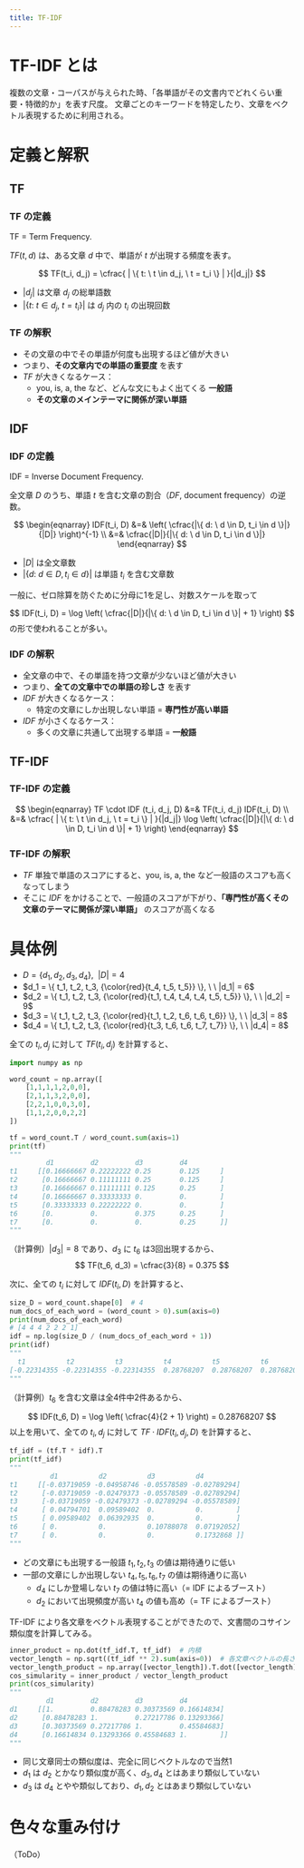```yaml
---
title: TF-IDF
---
```


# TF-IDF とは

複数の文章・コーパスが与えられた時、「各単語がその文書内でどれくらい重要・特徴的か」を表す尺度。
文章ごとのキーワードを特定したり、文章をベクトル表現するために利用される。

# 定義と解釈

## TF

### TF の定義

TF = Term Frequency.

$TF(t, d)$ は、ある文章 $d$ 中で、単語が $t$ が出現する頻度を表す。

$$
TF(t_i, d_j) = \cfrac{ | \{ t: \ t \in d_j, \ t = t_i \} | }{|d_j|}
$$

- $|d_j|$ は文章 $d_j$ の総単語数
- $|\{ t: \ t \in d_j, \ t = t_i \}|$ は $d_j$ 内の $t_i$ の出現回数

### TF の解釈

- その文章の中でその単語が何度も出現するほど値が大きい
- つまり、**その文章内での単語の重要度** を表す
- $TF$ が大きくなるケース：
	- you, is, a, the など、どんな文にもよく出てくる **一般語**
	- **その文章のメインテーマに関係が深い単語**

## IDF

### IDF の定義

IDF = Inverse Document Frequency.

全文章 $D$ のうち、単語 $t$ を含む文章の割合（$DF$, document frequency）の逆数。

$$
\begin{eqnarray}
  IDF(t_i, D) &=& \left( \cfrac{|\{ d: \ d \in D, t_i \in d \}|}{|D|} \right)^{-1}
  \\
  &=& \cfrac{|D|}{|\{ d: \ d \in D, t_i \in d \}|}
\end{eqnarray}
$$
- $|D|$ は全文章数
- $|\{ d: \ d \in D, t_i \in d \}|$ は単語 $t_i$ を含む文章数

一般に、ゼロ除算を防ぐために分母に1を足し、対数スケールを取って

$$
IDF(t_i, D) = \log \left( \cfrac{|D|}{|\{ d: \ d \in D, t_i \in d \}| + 1} \right)
$$
の形で使われることが多い。

### IDF の解釈

- 全文章の中で、その単語を持つ文章が少ないほど値が大きい
- つまり、**全ての文章中での単語の珍しさ** を表す
- $IDF$ が大きくなるケース：
	- 特定の文章にしか出現しない単語 = **専門性が高い単語**
- $IDF$ が小さくなるケース：
	- 多くの文章に共通して出現する単語 = **一般語**

## TF-IDF

### TF-IDF の定義

$$
\begin{eqnarray}
  TF \cdot IDF (t_i, d_j, D) &=& TF(t_i, d_j) IDF(t_i, D)
  \\
  &=& \cfrac{ | \{ t: \ t \in d_j, \ t = t_i \} | }{|d_j|}
  \log \left( \cfrac{|D|}{|\{ d: \ d \in D, t_i \in d \}| + 1} \right)
\end{eqnarray}
$$

### TF-IDF の解釈

- $TF$ 単独で単語のスコアにすると、you, is, a, the など一般語のスコアも高くなってしまう
- そこに $IDF$ をかけることで、一般語のスコアが下がり、**「専門性が高くその文章のテーマに関係が深い単語」** のスコアが高くなる


# 具体例

- $D=\{d_1,d_2,d_3,d_4\}, \ \ |D| = 4$
- $d_1 = \{ t_1, t_2, t_3, {\color{red}{t_4, t_5, t_5}} \}, \ \ |d_1| = 6$
- $d_2 = \{ t_1, t_2, t_3, {\color{red}{t_1, t_4, t_4, t_4, t_5, t_5}} \}, \ \ |d_2| = 9$
- $d_3 = \{ t_1, t_2, t_3, {\color{red}{t_1, t_2, t_6, t_6, t_6}} \}, \ \ |d_3| = 8$
- $d_4 = \{ t_1, t_2, t_3, {\color{red}{t_3, t_6, t_6, t_7, t_7}} \}, \ \ |d_4| = 8$

全ての $t_i, d_j$ に対して $TF(t_i, d_j)$ を計算すると、

```python
import numpy as np

word_count = np.array([
    [1,1,1,1,2,0,0],
    [2,1,1,3,2,0,0],
    [2,2,1,0,0,3,0],
    [1,1,2,0,0,2,2]
])

tf = word_count.T / word_count.sum(axis=1)
print(tf)
"""
         d1         d2         d3         d4
t1     [[0.16666667 0.22222222 0.25       0.125     ]
t2      [0.16666667 0.11111111 0.25       0.125     ]
t3      [0.16666667 0.11111111 0.125      0.25      ]
t4      [0.16666667 0.33333333 0.         0.        ]
t5      [0.33333333 0.22222222 0.         0.        ]
t6      [0.         0.         0.375      0.25      ]
t7      [0.         0.         0.         0.25      ]]
"""
```

（計算例）$|d_3| = 8$ であり、$d_3$ に $t_6$ は3回出現するから、
$$
TF(t_6, d_3) = \cfrac{3}{8} = 0.375
$$

次に、全ての $t_i$ に対して $IDF(t_i, D)$ を計算すると、

```python
size_D = word_count.shape[0]  # 4
num_docs_of_each_word = (word_count > 0).sum(axis=0)
print(num_docs_of_each_word)
# [4 4 4 2 2 2 1]
idf = np.log(size_D / (num_docs_of_each_word + 1))
print(idf)
"""
  t1          t2          t3          t4          t5          t6          t7
[-0.22314355 -0.22314355 -0.22314355  0.28768207  0.28768207  0.28768207  0.69314718]
"""
```

（計算例）$t_6$ を含む文章は全4件中2件あるから、

$$
IDF(t_6, D) = \log \left( \cfrac{4}{2 + 1} \right) = 0.28768207
$$
以上を用いて、全ての $t_i, d_j$ に対して $TF \cdot IDF (t_i, d_j, D)$ を計算すると、

```python
tf_idf = (tf.T * idf).T
print(tf_idf)
"""
          d1          d2          d3          d4
t1     [[-0.03719059 -0.04958746 -0.05578589 -0.02789294]
t2      [-0.03719059 -0.02479373 -0.05578589 -0.02789294]
t3      [-0.03719059 -0.02479373 -0.02789294 -0.05578589]
t4      [ 0.04794701  0.09589402  0.          0.        ]
t5      [ 0.09589402  0.06392935  0.          0.        ]
t6      [ 0.          0.          0.10788078  0.07192052]
t7      [ 0.          0.          0.          0.1732868 ]]
"""
```

- どの文章にも出現する一般語 $t_1, t_2, t_3$ の値は期待通りに低い
- 一部の文章にしか出現しない $t_4, t_5, t_6, t_7$ の値は期待通りに高い
	- $d_4$ にしか登場しない $t_7$ の値は特に高い（= IDF によるブースト）
	- $d_2$ において出現頻度が高い $t_4$ の値も高め（= TF によるブースト）

TF-IDF により各文章をベクトル表現することができたので、文書間のコサイン類似度を計算してみる。

```python
inner_product = np.dot(tf_idf.T, tf_idf)  # 内積
vector_length = np.sqrt((tf_idf ** 2).sum(axis=0))  # 各文章ベクトルの長さ
vector_length_product = np.array([vector_length]).T.dot([vector_length])  # 文章ベクトルの長さの積
cos_simularity = inner_product / vector_length_product
print(cos_simularity)
"""
         d1         d2         d3         d4
d1     [[1.         0.88478283 0.30373569 0.16614834]
d2      [0.88478283 1.         0.27217786 0.13293366]
d3      [0.30373569 0.27217786 1.         0.45584683]
d4      [0.16614834 0.13293366 0.45584683 1.        ]]
"""
```

- 同じ文章同士の類似度は、完全に同じベクトルなので当然1
- $d_1$ は $d_2$ とかなり類似度が高く、$d_3, d_4$ とはあまり類似していない
- $d_3$ は $d_4$ とやや類似しており、$d_1, d_2$ とはあまり類似していない


# 色々な重み付け

（ToDo）